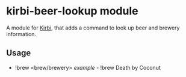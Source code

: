 # kirbi-beer-lookup module
A module for [Kirbi](https://github.com/richardson-media-house/kirbi), that adds a command to look up beer and brewery information.

## Usage

- !brew <brew/brewery>
  *example* - !brew Death by Coconut 
